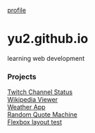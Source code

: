 <a href="https://github.com/yu2" target="_blank">profile</a><br>
# yu2.github.io
learning web development

### Projects
<a href="http://yu2.github.io/twitch/twitch.html" target="_blank">Twitch Channel Status</a><br>
<a href="http://yu2.github.io/wiki/wiki.html" target="_blank">Wikipedia Viewer</a><br>
<a href="http://yu2.github.io/weather/weather.html" target="_blank">Weather App</a><br>
<a href="http://yu2.github.io/quote/quote2.html" target="_blank">Random Quote Machine</a><br>
<a href="http://yu2.github.io/quote/flex.html" target="_blank">Flexbox layout test</a><br>
